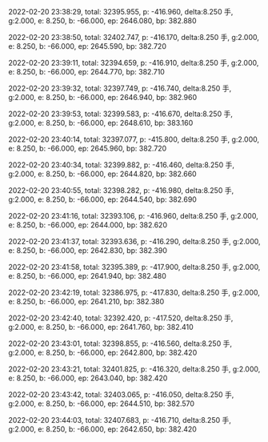 2022-02-20 23:38:29, total: 32395.955, p: -416.960, delta:8.250 手, g:2.000, e: 8.250, b: -66.000, ep: 2646.080, bp: 382.880

2022-02-20 23:38:50, total: 32402.747, p: -416.170, delta:8.250 手, g:2.000, e: 8.250, b: -66.000, ep: 2645.590, bp: 382.720

2022-02-20 23:39:11, total: 32394.659, p: -416.910, delta:8.250 手, g:2.000, e: 8.250, b: -66.000, ep: 2644.770, bp: 382.710

2022-02-20 23:39:32, total: 32397.749, p: -416.740, delta:8.250 手, g:2.000, e: 8.250, b: -66.000, ep: 2646.940, bp: 382.960

2022-02-20 23:39:53, total: 32399.583, p: -416.670, delta:8.250 手, g:2.000, e: 8.250, b: -66.000, ep: 2648.610, bp: 383.160

2022-02-20 23:40:14, total: 32397.077, p: -415.800, delta:8.250 手, g:2.000, e: 8.250, b: -66.000, ep: 2645.960, bp: 382.720

2022-02-20 23:40:34, total: 32399.882, p: -416.460, delta:8.250 手, g:2.000, e: 8.250, b: -66.000, ep: 2644.820, bp: 382.660

2022-02-20 23:40:55, total: 32398.282, p: -416.980, delta:8.250 手, g:2.000, e: 8.250, b: -66.000, ep: 2644.540, bp: 382.690

2022-02-20 23:41:16, total: 32393.106, p: -416.960, delta:8.250 手, g:2.000, e: 8.250, b: -66.000, ep: 2644.000, bp: 382.620

2022-02-20 23:41:37, total: 32393.636, p: -416.290, delta:8.250 手, g:2.000, e: 8.250, b: -66.000, ep: 2642.830, bp: 382.390

2022-02-20 23:41:58, total: 32395.389, p: -417.900, delta:8.250 手, g:2.000, e: 8.250, b: -66.000, ep: 2641.940, bp: 382.480

2022-02-20 23:42:19, total: 32386.975, p: -417.830, delta:8.250 手, g:2.000, e: 8.250, b: -66.000, ep: 2641.210, bp: 382.380

2022-02-20 23:42:40, total: 32392.420, p: -417.520, delta:8.250 手, g:2.000, e: 8.250, b: -66.000, ep: 2641.760, bp: 382.410

2022-02-20 23:43:01, total: 32398.855, p: -416.560, delta:8.250 手, g:2.000, e: 8.250, b: -66.000, ep: 2642.800, bp: 382.420

2022-02-20 23:43:21, total: 32401.825, p: -416.320, delta:8.250 手, g:2.000, e: 8.250, b: -66.000, ep: 2643.040, bp: 382.420

2022-02-20 23:43:42, total: 32403.065, p: -416.050, delta:8.250 手, g:2.000, e: 8.250, b: -66.000, ep: 2644.510, bp: 382.570

2022-02-20 23:44:03, total: 32407.683, p: -416.710, delta:8.250 手, g:2.000, e: 8.250, b: -66.000, ep: 2642.650, bp: 382.420